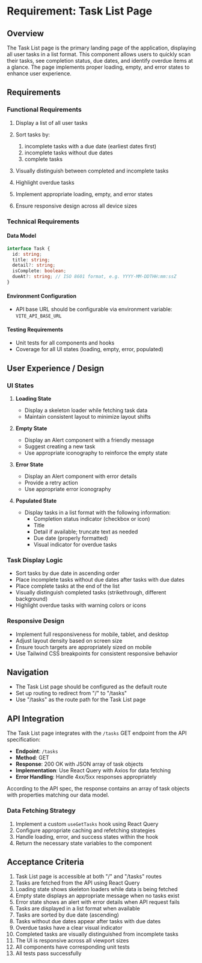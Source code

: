 # Requirement: Task List Page

## Overview

The Task List page is the primary landing page of the application, displaying all user tasks in a list format. This component allows users to quickly scan their tasks, see completion status, due dates, and identify overdue items at a glance. The page implements proper loading, empty, and error states to enhance user experience.

## Requirements

### Functional Requirements

1. Display a list of all user tasks
2. Sort tasks by:

   1. incomplete tasks with a due date (earliest dates first)
   2. incomplete tasks without due dates
   3. complete tasks

3. Visually distinguish between completed and incomplete tasks
4. Highlight overdue tasks
5. Implement appropriate loading, empty, and error states
6. Ensure responsive design across all device sizes

### Technical Requirements

#### Data Model

```typescript
interface Task {
  id: string;
  title: string;
  detail?: string;
  isComplete: boolean;
  dueAt?: string; // ISO 8601 format, e.g. YYYY-MM-DDTHH:mm:ssZ
}
```

#### Environment Configuration

- API base URL should be configurable via environment variable: `VITE_API_BASE_URL`

#### Testing Requirements

- Unit tests for all components and hooks
- Coverage for all UI states (loading, empty, error, populated)

## User Experience / Design

### UI States

1. **Loading State**

   - Display a skeleton loader while fetching task data
   - Maintain consistent layout to minimize layout shifts

2. **Empty State**

   - Display an Alert component with a friendly message
   - Suggest creating a new task
   - Use appropriate iconography to reinforce the empty state

3. **Error State**

   - Display an Alert component with error details
   - Provide a retry action
   - Use appropriate error iconography

4. **Populated State**
   - Display tasks in a list format with the following information:
     - Completion status indicator (checkbox or icon)
     - Title
     - Detail if available; truncate text as needed
     - Due date (properly formatted)
     - Visual indicator for overdue tasks

### Task Display Logic

- Sort tasks by due date in ascending order
- Place incomplete tasks without due dates after tasks with due dates
- Place complete tasks at the end of the list
- Visually distinguish completed tasks (strikethrough, different background)
- Highlight overdue tasks with warning colors or icons

### Responsive Design

- Implement full responsiveness for mobile, tablet, and desktop
- Adjust layout density based on screen size
- Ensure touch targets are appropriately sized on mobile
- Use Tailwind CSS breakpoints for consistent responsive behavior

## Navigation

- The Task List page should be configured as the default route
- Set up routing to redirect from "/" to "/tasks"
- Use "/tasks" as the route path for the Task List page

## API Integration

The Task List page integrates with the `/tasks` GET endpoint from the API specification:

- **Endpoint**: `/tasks`
- **Method**: GET
- **Response**: 200 OK with JSON array of task objects
- **Implementation**: Use React Query with Axios for data fetching
- **Error Handling**: Handle 4xx/5xx responses appropriately

According to the API spec, the response contains an array of task objects with properties matching our data model.

### Data Fetching Strategy

1. Implement a custom `useGetTasks` hook using React Query
2. Configure appropriate caching and refetching strategies
3. Handle loading, error, and success states within the hook
4. Return the necessary state variables to the component

## Acceptance Criteria

1. Task List page is accessible at both "/" and "/tasks" routes
2. Tasks are fetched from the API using React Query
3. Loading state shows skeleton loaders while data is being fetched
4. Empty state displays an appropriate message when no tasks exist
5. Error state shows an alert with error details when API request fails
6. Tasks are displayed in a list format when available
7. Tasks are sorted by due date (ascending)
8. Tasks without due dates appear after tasks with due dates
9. Overdue tasks have a clear visual indicator
10. Completed tasks are visually distinguished from incomplete tasks
11. The UI is responsive across all viewport sizes
12. All components have corresponding unit tests
13. All tests pass successfully

